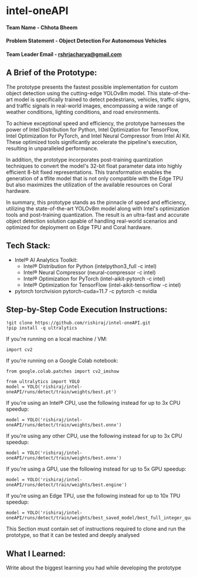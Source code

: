 # intel-oneAPI

#### Team Name - Chhota Bheem
#### Problem Statement - Object Detection For Autonomous Vehicles
#### Team Leader Email - rshrjacharya@gmail.com

## A Brief of the Prototype:
The prototype presents the fastest possible implementation for custom object detection using the cutting-edge YOLOv8m model. This state-of-the-art model is specifically trained to detect pedestrians, vehicles, traffic signs, and traffic signals in real-world images, encompassing a wide range of weather conditions, lighting conditions, and road environments.

To achieve exceptional speed and efficiency, the prototype harnesses the power of Intel Distribution for Python, Intel Optimization for TensorFlow, Intel Optimization for PyTorch, and Intel Neural Compressor from Intel AI Kit. These optimized tools significantly accelerate the pipeline's execution, resulting in unparalleled performance.

In addition, the prototype incorporates post-training quantization techniques to convert the model's 32-bit float parameter data into highly efficient 8-bit fixed representations. This transformation enables the generation of a tflite model that is not only compatible with the Edge TPU but also maximizes the utilization of the available resources on Coral hardware.

In summary, this prototype stands as the pinnacle of speed and efficiency, utilizing the state-of-the-art YOLOv8m model along with Intel's optimization tools and post-training quantization. The result is an ultra-fast and accurate object detection solution capable of handling real-world scenarios and optimized for deployment on Edge TPU and Coral hardware.

## Tech Stack:
* Intel® AI Analytics Toolkit:
  * Intel® Distribution for Python (intelpython3_full -c intel)
  * Intel® Neural Compressor (neural-compressor -c intel)
  * Intel® Optimization for PyTorch (intel-aikit-pytorch -c intel)
  * Intel® Optimization for TensorFlow (intel-aikit-tensorflow -c intel)
* pytorch torchvision pytorch-cuda=11.7 -c pytorch -c nvidia

## Step-by-Step Code Execution Instructions:
```
!git clone https://github.com/rishiraj/intel-oneAPI.git
!pip install -q ultralytics
```
If you're running on a local machine / VM:
```
import cv2
```
If you're running on a Google Colab notebook:
```
from google.colab.patches import cv2_imshow
```
```
from ultralytics import YOLO
model = YOLO('rishiraj/intel-oneAPI/runs/detect/train/weights/best.pt')
```
If you're using an Intel® CPU, use the following instead for up to 3x CPU speedup:
```
model = YOLO('rishiraj/intel-oneAPI/runs/detect/train/weights/best.onnx')
```
If you're using any other CPU, use the following instead for up to 3x CPU speedup:
```
model = YOLO('rishiraj/intel-oneAPI/runs/detect/train/weights/best.onnx')
```
If you're using a GPU, use the following instead for up to 5x GPU speedup:
```
model = YOLO('rishiraj/intel-oneAPI/runs/detect/train/weights/best.engine')
```
If you're using an Edge TPU, use the following instead for up to 10x TPU speedup:
```
model = YOLO('rishiraj/intel-oneAPI/runs/detect/train/weights/best_saved_model/best_full_integer_quant_edgetpu.tflite')
```

This Section must contain set of instructions required to clone and run the prototype, so that it can be tested and deeply analysed

## What I Learned:
Write about the biggest learning you had while developing the prototype
